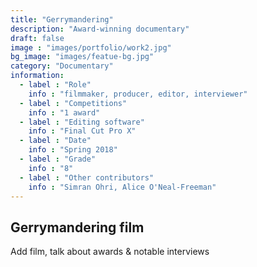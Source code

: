 ```yaml
---
title: "Gerrymandering"
description: "Award-winning documentary"
draft: false
image : "images/portfolio/work2.jpg"
bg_image: "images/featue-bg.jpg"
category: "Documentary"
information:
  - label : "Role"
    info : "filmmaker, producer, editor, interviewer"
  - label : "Competitions"
    info : "1 award"
  - label : "Editing software"
    info : "Final Cut Pro X"
  - label : "Date"
    info : "Spring 2018"
  - label : "Grade"
    info : "8"
  - label : "Other contributors"
    info : "Simran Ohri, Alice O'Neal-Freeman"
---
```


## Gerrymandering film

Add film, talk about awards & notable interviews